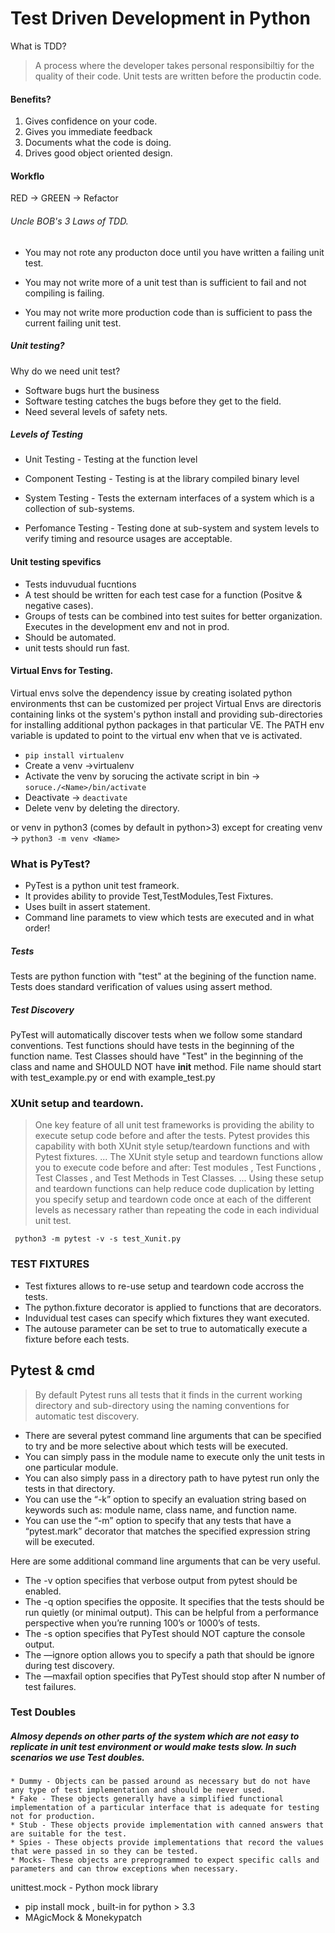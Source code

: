 # Test Driven Development in Python

What is TDD?

> A process where the developer takes personal responsibiltiy for the quality of their code.
> Unit tests are written before the productin code.

#### Benefits?

1. Gives confidence on your code.
2. Gives you immediate feedback
3. Documents what the code is doing.
4. Drives good object oriented design.

#### Workflo

RED -> GREEN -> Refactor


###### Uncle BOB's 3 Laws of TDD.

* You may not rote any producton doce until you have written a failing unit test. 

* You may not write more of a unit test than is sufficient to fail and not compiling is failing.

* You may not write more production code than is sufficient to pass the current failing unit test.


##### Unit testing?

Why do we need unit test?

 * Software bugs hurt the business
 * Software testing catches the bugs before they get to the field.
 * Need several levels of safety nets.


##### Levels of Testing

* Unit Testing - Testing at the function level

* Component Testing - Testing is at the library compiled binary level

* System Testing - Tests the externam interfaces of a system which is a collection of sub-systems.

* Perfomance Testing - Testing done at sub-system and system levels to verify timing and resource usages are acceptable.



#### Unit testing spevifics 

* Tests induvudual fucntions
* A test should be written for each test case for a function (Positve & negative cases).
* Groups of tests can be combined into test suites for better organization. Executes in the development env and not in prod.
*  Should be automated.
* unit tests should run fast.


#### Virtual Envs for Testing.

Virtual envs solve the dependency issue by creating isolated python environments thst can be customized per project
Virtual Envs are directoris containing links ot the system's python install and providing sub-directories for installing additional python packages in that particular VE.
The PATH env variable is updated to point to the virtual env when that ve is activated.

* ``` pip install virtualenv ```
* Create a venv ->virtualenv<Name>
* Activate the venv by sorucing the activate script in bin -> ``` soruce./<Name>/bin/activate ```
* Deactivate -> ``` deactivate ```
* Delete venv by deleting the directory.

or venv in python3 (comes by default in python>3) except for creating venv -> ``` python3 -m venv <Name> ```


### What is PyTest?

* PyTest is a python unit test frameork.
* It provides ability to provide Test,TestModules,Test Fixtures.
* Uses built in assert statement.
* Command line paramets to view which tests are executed and in what order!

##### Tests
Tests are python function with "test" at the begining of the function name.
Tests does standard verification of values using assert method.

##### Test Discovery

PyTest will automatically discover tests when we follow some standard conventions.
Test functions should have tests in the beginning of the function name.
Test Classes should have "Test" in the beginning of the class and name and SHOULD NOT have __init__ method.
File name should start with test_example.py or end with example_test.py  
 


### XUnit setup and teardown.

> One key feature of all unit test frameworks is providing the ability to execute setup code before and after the tests. Pytest provides this capability with both XUnit
style setup/teardown functions and with Pytest fixtures.
... The XUnit style setup and teardown functions allow you to execute code before and after: Test modules <click>, Test Functions <click>, Test Classes <click>, and Test
Methods in Test Classes.
... Using these setup and teardown functions can help reduce code duplication by letting you specify setup and teardown code once at each of the different levels as
necessary rather than repeating the code in each individual unit test. 

``` python3 -m pytest -v -s test_Xunit.py```


### TEST FIXTURES

* Test fixtures allows to re-use setup and teardown code accross the tests.
* The python.fixture decorator is applied to functions that are decorators.
* Induvidual test cases can specify which fixtures they want executed.
* The autouse parameter can be set to true to automatically execute a fixture before each tests.


## Pytest & cmd 
> By default Pytest runs all tests that it finds in the current working directory and sub-directory using the naming conventions for automatic test discovery.
- There are several pytest command line arguments that can be specified to try and be more selective about which tests will be executed.
- You can simply pass in the module name to execute only the unit tests in one particular module.
- You can also simply pass in a directory path to have pytest run only the tests in that directory.
- You can use the “-k” option to specify an evaluation string based on keywords such as: module name, class name, and function name.
- You can use the “-m” option to specify that any tests that have a “pytest.mark” decorator that matches the specified expression string will be executed.

Here are some additional command line arguments that can be very useful.
- The -v option specifies that verbose output from pytest should be enabled.
- The -q option specifies the opposite. It specifies that the tests should be run quietly (or minimal output). This can be helpful from a performance perspective when
you’re running 100’s or 1000’s of tests.
- The -s option specifies that PyTest should NOT capture the console output.
- The —ignore option allows you to specify a path that should be ignore during test discovery.
- The —maxfail option specifies that PyTest should stop after N number of test failures.




### Test Doubles

##### Almosy depends on other parts of the system which are not easy to replicate in unit test environment or would make tests slow. In such scenarios we use Test doubles.

	* Dummy - Objects can be passed around as necessary but do not have any type of test implementation and should be never used.
	* Fake - These objects generally have a simplified functional implementation of a particular interface that is adequate for testing not for production.
	* Stub - These objects provide implementation with canned answers that are suitable for the test.
	* Spies - These objects provide implementations that record the values that were passed in so they can be tested.
	* Mocks- These objects are preprogrammed to expect specific calls and parameters and can throw exceptions when necessary.

unittest.mock - Python mock library
 - pip install mock , built-in for python > 3.3
 - MAgicMock & Monekypatch






